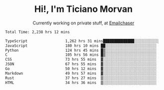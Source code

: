 <h1 align="center">Hi!, I'm Ticiano Morvan</h1>
<p align="center">Currently working on private stuff, at <a href="https://emailchaser.com" target="_blank">Emailchaser</a></p>

<!--START_SECTION:waka-->

```txt
Total Time: 2,238 hrs 12 mins

TypeScript                 1,262 hrs 31 mins██████████████░░░░░░░░░░░   56.41 %
JavaScript                 180 hrs 10 mins ██░░░░░░░░░░░░░░░░░░░░░░░   08.05 %
Python                     124 hrs 45 mins █▒░░░░░░░░░░░░░░░░░░░░░░░   05.57 %
C                          105 hrs 56 mins █▒░░░░░░░░░░░░░░░░░░░░░░░   04.73 %
CSS                        73 hrs 55 mins  ▓░░░░░░░░░░░░░░░░░░░░░░░░   03.30 %
JSON                       67 hrs 55 mins  ▓░░░░░░░░░░░░░░░░░░░░░░░░   03.04 %
Go                         50 hrs 12 mins  ▓░░░░░░░░░░░░░░░░░░░░░░░░   02.24 %
Markdown                   49 hrs 57 mins  ▓░░░░░░░░░░░░░░░░░░░░░░░░   02.23 %
Rust                       37 hrs 27 mins  ▒░░░░░░░░░░░░░░░░░░░░░░░░   01.67 %
HTML                       34 hrs 36 mins  ▒░░░░░░░░░░░░░░░░░░░░░░░░   01.55 %
```

<!--END_SECTION:waka-->
